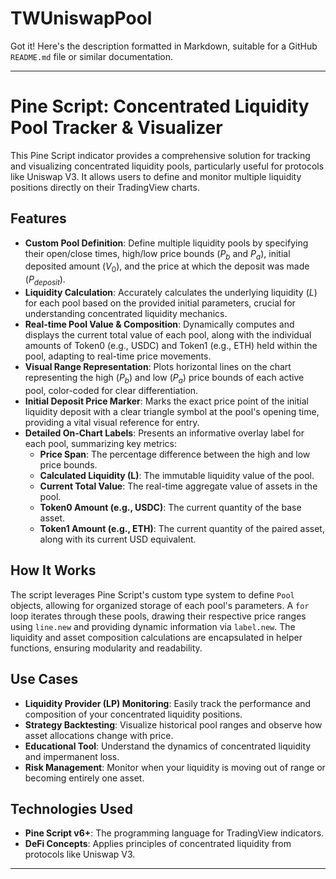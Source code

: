 # TWUniswapPool

Got it! Here's the description formatted in Markdown, suitable for a GitHub `README.md` file or similar documentation.

---

# Pine Script: Concentrated Liquidity Pool Tracker & Visualizer

This Pine Script indicator provides a comprehensive solution for tracking and visualizing concentrated liquidity pools, particularly useful for protocols like Uniswap V3. It allows users to define and monitor multiple liquidity positions directly on their TradingView charts.

## Features

* **Custom Pool Definition**: Define multiple liquidity pools by specifying their open/close times, high/low price bounds ($P_b$ and $P_a$), initial deposited amount ($V_0$), and the price at which the deposit was made ($P_{deposit}$).
* **Liquidity Calculation**: Accurately calculates the underlying liquidity ($L$) for each pool based on the provided initial parameters, crucial for understanding concentrated liquidity mechanics.
* **Real-time Pool Value & Composition**: Dynamically computes and displays the current total value of each pool, along with the individual amounts of Token0 (e.g., USDC) and Token1 (e.g., ETH) held within the pool, adapting to real-time price movements.
* **Visual Range Representation**: Plots horizontal lines on the chart representing the high ($P_b$) and low ($P_a$) price bounds of each active pool, color-coded for clear differentiation.
* **Initial Deposit Price Marker**: Marks the exact price point of the initial liquidity deposit with a clear triangle symbol at the pool's opening time, providing a vital visual reference for entry.
* **Detailed On-Chart Labels**: Presents an informative overlay label for each pool, summarizing key metrics:
    * **Price Span**: The percentage difference between the high and low price bounds.
    * **Calculated Liquidity (L)**: The immutable liquidity value of the pool.
    * **Current Total Value**: The real-time aggregate value of assets in the pool.
    * **Token0 Amount (e.g., USDC)**: The current quantity of the base asset.
    * **Token1 Amount (e.g., ETH)**: The current quantity of the paired asset, along with its current USD equivalent.

## How It Works

The script leverages Pine Script's custom type system to define `Pool` objects, allowing for organized storage of each pool's parameters. A `for` loop iterates through these pools, drawing their respective price ranges using `line.new` and providing dynamic information via `label.new`. The liquidity and asset composition calculations are encapsulated in helper functions, ensuring modularity and readability.

## Use Cases

* **Liquidity Provider (LP) Monitoring**: Easily track the performance and composition of your concentrated liquidity positions.
* **Strategy Backtesting**: Visualize historical pool ranges and observe how asset allocations change with price.
* **Educational Tool**: Understand the dynamics of concentrated liquidity and impermanent loss.
* **Risk Management**: Monitor when your liquidity is moving out of range or becoming entirely one asset.

## Technologies Used

* **Pine Script v6+**: The programming language for TradingView indicators.
* **DeFi Concepts**: Applies principles of concentrated liquidity from protocols like Uniswap V3.

---
